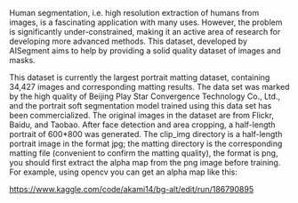 Human segmentation, i.e. high resolution extraction of humans from images, is a fascinating application with many uses. 
However, the problem is significantly under-constrained, making it an active area of research for developing more advanced methods. 
This dataset, developed by AISegment aims to help by providing a solid quality dataset of images and masks.


This dataset is currently the largest portrait matting dataset, containing 34,427 images and corresponding matting results.
The data set was marked by the high quality of Beijing Play Star Convergence Technology Co., Ltd., and the portrait soft segmentation model trained using this data set has been commercialized.
The original images in the dataset are from Flickr, Baidu, and Taobao. After face detection and area cropping, a half-length portrait of 600*800 was generated.
The clip_img directory is a half-length portrait image in the format jpg; the matting directory is the corresponding matting file (convenient to confirm the matting quality), the format is png, you should first extract the alpha map from the png image before training. For example, using opencv you can get an alpha map like this:

https://www.kaggle.com/code/akami14/bg-alt/edit/run/186790895
